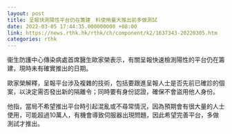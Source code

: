```yaml
---
layout: post
title: 呈報快測陽性平台仍在籌建　料使用量大推出前多做測試
date: 2022-03-05 17:44:35.000000000 +08:00
link: https://news.rthk.hk/rthk/ch/component/k2/1637343-20220305.htm
categories: rthk
---
```


衞生防護中心傳染病處首席醫生歐家榮表示，有關呈報快速檢測陽性的平台仍在籌建，現時未有確實推出的日期。

歐家榮解釋，呈報平台涉及複雜的技術，包括要跟進呈報人士是否先前已確診的個案，以決定需否發出新的隔離令；同時要有身份認證，確保不會盜用他人身份。

他指，當局不希望推出平台時引起混亂或不尋常情況，因為預期會有很大量的人士使用，可能超過10萬人，有機會導致伺服器出現問題，因此希望完善平台，多做測試才推出。

